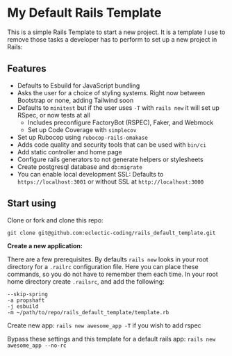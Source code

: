 # My Default Rails Template

This is a simple Rails Template to start a new project. It is a template I use to remove those tasks a developer has to perform to set up a new project in Rails:

## Features
- Defaults to Esbuild for JavaScript bundling
- Asks the user for a choice of styling systems. Right now between Bootstrap or none, adding Tailwind soon
- Defaults to `minitest` but if the user uses `-T` with `rails new` it will set up RSpec, or now tests at all
  - Includes preconfigure FactoryBot (RSPEC), Faker, and Webmock
  - Set up Code Coverage with `simplecov`
- Set up Rubocop using `rubocop-rails-omakase`
- Adds code quality and security tools that can be used with `bin/ci`
- Add static controller and home page
- Configure rails generators to not generate helpers or stylesheets
- Create postgresql database and `db:migrate`
- You can enable local development SSL: Defaults to `https://localhost:3001` or without SSL at `http://localhost:3000`

## Start using
Clone or fork and clone this repo:
```shell
git clone git@github.com:eclectic-coding/rails_default_template.git
```
**Create a new application:**

There are a few prerequisites. By defaults `rails new` looks in your root directory for a `.railrc` configuration file. Here you can place these commands, so you do not have to remember them each time. In your root home directory create `.railsrc`, and add the following:
```shell
--skip-spring
-a propshaft
-j esbuild
-m ~/path/to/repo/rails_default_template/template.rb
```
Create new app: `rails new awesome_app -T` if you wish to add rspec

Bypass these settings and this template for a default rails app: `rails new awesome_app --no-rc`

